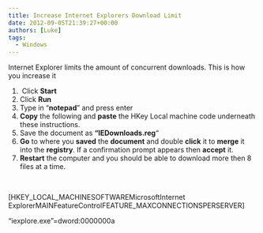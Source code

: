 ```yaml
---
title: Increase Internet Explorers Download Limit
date: 2012-09-05T21:39:27+00:00
authors: [Luke]
tags:
  - Windows
---
```

Internet Explorer limits the amount of concurrent downloads. This is how you increase it

  1.  Click **Start**
  2. Click **Run**
  3. Type in &#8220;**notepad**&#8221; and press enter
  4. **Copy** the following and **paste** the HKey Local machine code underneath these instructions.
  5. Save the document as **&#8220;IEDownloads.reg**&#8220;
  6. **Go** to where you **saved** the **document** and double **click** it to **merge** it into the **registry**. If a confirmation prompt appears then **accept** it.
  7. **Restart** the computer and you should be able to download more then 8 files at a time.

&nbsp;

[HKEY\_LOCAL\_MACHINESOFTWAREMicrosoftInternet ExplorerMAINFeatureControlFEATURE_MAXCONNECTIONSPERSERVER]

&#8220;iexplore.exe&#8221;=dword:0000000a